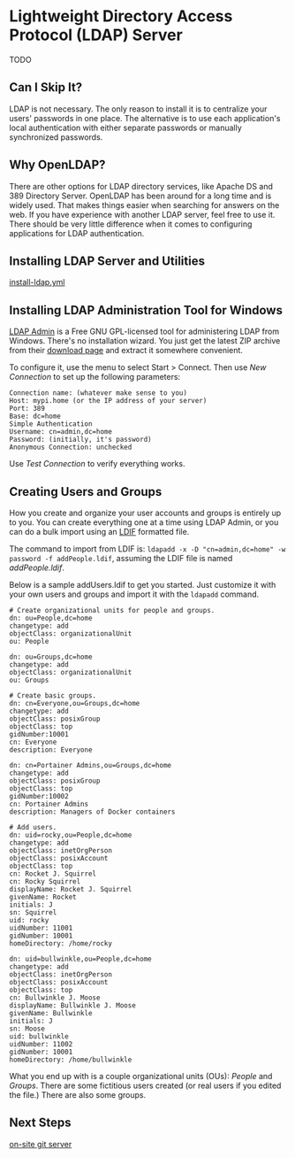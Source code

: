 # Lightweight Directory Access Protocol (LDAP) Server
TODO

## Can I Skip It?
LDAP is not necessary. The only reason to install it is to centralize your users' passwords in one place. The alternative is to use each application's local authentication with either separate passwords or manually synchronized passwords.

## Why OpenLDAP?
There are other options for LDAP directory services, like Apache DS and 389 Directory Server. OpenLDAP has been around for a long time and is widely used. That makes things easier when searching for answers on the web. If you have experience with another LDAP server, feel free to use it. There should be very little difference when it comes to configuring applications for LDAP authentication.

## Installing LDAP Server and Utilities

[install-ldap.yml](https://github.com/DavesCodeMusings/CloudPi/blob/main/install-ldap.yml)

## Installing LDAP Administration Tool for Windows
[LDAP Admin](http://www.ldapadmin.org/) is a Free GNU GPL-licensed tool for administering LDAP from Windows. There's no installation wizard. You just get the latest ZIP archive from their [download page](http://www.ldapadmin.org/download/ldapadmin.html) and extract it somewhere convenient.

To configure it, use the menu to select Start > Connect. Then use _New Connection_ to set up the following parameters:

```
Connection name: (whatever make sense to you)
Host: mypi.home (or the IP address of your server)
Port: 389
Base: dc=home
Simple Authentication
Username: cn=admin,dc=home
Password: (initially, it's password)
Anonymous Connection: unchecked
```

Use _Test Connection_ to verify everything works.

## Creating Users and Groups
How you create and organize your user accounts and groups is entirely up to you. You can create everything one at a time using LDAP Admin, or you can do a bulk import using an [LDIF](https://en.wikipedia.org/wiki/LDAP_Data_Interchange_Format) formatted file.

The command to import from LDIF is: `ldapadd -x -D "cn=admin,dc=home" -w password -f addPeople.ldif`, assuming the LDIF file is named _addPeople.ldif_.

Below is a sample addUsers.ldif to get you started. Just customize it with your own users and groups and import it with the `ldapadd` command.

```
# Create organizational units for people and groups.
dn: ou=People,dc=home
changetype: add
objectClass: organizationalUnit
ou: People

dn: ou=Groups,dc=home
changetype: add
objectClass: organizationalUnit
ou: Groups

# Create basic groups.
dn: cn=Everyone,ou=Groups,dc=home
changetype: add
objectClass: posixGroup
objectClass: top
gidNumber:10001
cn: Everyone
description: Everyone

dn: cn=Portainer Admins,ou=Groups,dc=home
changetype: add
objectClass: posixGroup
objectClass: top
gidNumber:10002
cn: Portainer Admins
description: Managers of Docker containers

# Add users.
dn: uid=rocky,ou=People,dc=home
changetype: add
objectClass: inetOrgPerson
objectClass: posixAccount
objectClass: top
cn: Rocket J. Squirrel
cn: Rocky Squirrel
displayName: Rocket J. Squirrel
givenName: Rocket
initials: J
sn: Squirrel
uid: rocky
uidNumber: 11001
gidNumber: 10001
homeDirectory: /home/rocky

dn: uid=bullwinkle,ou=People,dc=home
changetype: add
objectClass: inetOrgPerson
objectClass: posixAccount
objectClass: top
cn: Bullwinkle J. Moose
displayName: Bullwinkle J. Moose
givenName: Bullwinkle
initials: J
sn: Moose
uid: bullwinkle
uidNumber: 11002
gidNumber: 10001
homeDirectory: /home/bullwinkle
```

What you end up with is a couple organizational units (OUs): _People_ and _Groups_. There are some fictitious users created (or real users if you edited the file.) There are also some groups.

## Next Steps
[on-site git server](run-git-server.md)
